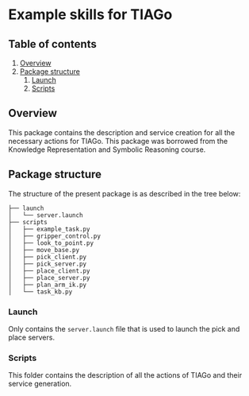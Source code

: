 # Example skills for TIAGo

## Table of contents

1. [Overview](#overview)
2. [Package structure](#package-structure)
    1. [Launch](#launch)
    2. [Scripts](#scripts)

## Overview

This package contains the description and service creation for all the necessary actions for TIAGo. This package was borrowed from the Knowledge Representation and Symbolic Reasoning course.


## Package structure

The structure of the present package is as described in the tree below:

```
├── launch
│   └── server.launch
├── scripts
│   ├── example_task.py
│   ├── gripper_control.py
│   ├── look_to_point.py
│   ├── move_base.py
│   ├── pick_client.py
│   ├── pick_server.py
│   ├── place_client.py
│   ├── place_server.py
│   ├── plan_arm_ik.py
│   └── task_kb.py
```

### Launch

Only contains the `server.launch` file that is used to launch the pick and place servers.


### Scripts

This folder contains the description of all the actions of TIAGo and their service generation.